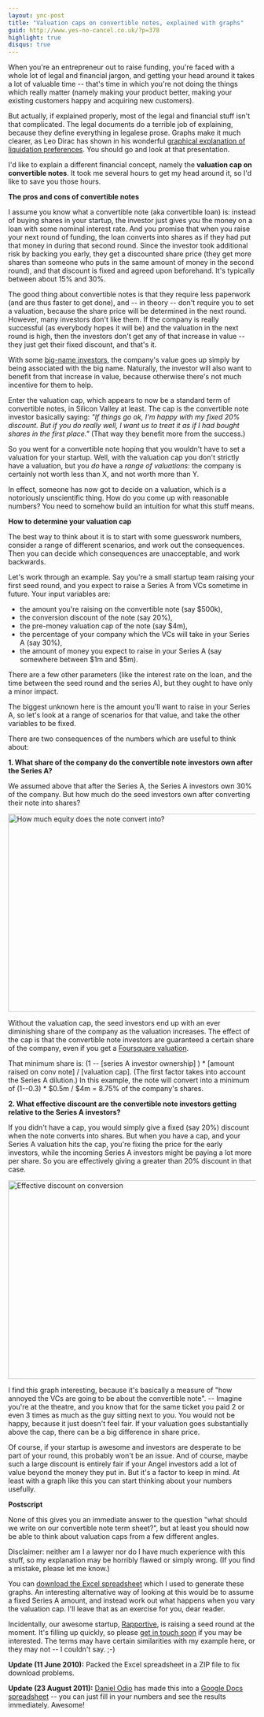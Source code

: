 ```yaml
---
layout: ync-post
title: "Valuation caps on convertible notes, explained with graphs"
guid: http://www.yes-no-cancel.co.uk/?p=378
highlight: true
disqus: true
---
```


When you're an entrepreneur out to raise funding, you're faced with a whole lot of legal and
financial jargon, and getting your head around it takes a lot of valuable time -- that's time in
which you're not doing the things which really matter (namely making your product better, making
your existing customers happy and acquiring new customers).

But actually, if explained properly,
most of the legal and financial stuff isn't that complicated. The legal documents do a terrible job
of explaining, because they define everything in legalese prose. Graphs make it much clearer, as Leo
Dirac has shown in his wonderful
[graphical explanation of liquidation preferences](http://www.slideshare.net/leodirac/5minute-primer-on-vc-term-sheets).
You should go and look at that presentation.

I'd like to explain a different financial concept, namely the
**valuation cap on convertible notes**. It took me several hours to get my head around it, so I'd
like to save you those hours.


**The pros and cons of convertible notes**

I assume you know what a
convertible note (aka convertible loan) is: instead of buying shares in your startup, the investor
just gives you the money on a loan with some nominal interest rate. And you promise that when you
raise your next round of funding, the loan converts into shares as if they had put that money in
during that second round. Since the investor took additional risk by backing you early, they get a
discounted share price (they get more shares than someone who puts in the same amount of money in
the second round), and that discount is fixed and agreed upon beforehand. It's typically between
about 15% and 30%.

The good thing about convertible notes is that they require less paperwork (and
are thus faster to get done), and -- in theory -- don't require you to set a valuation, because the
share price will be determined in the next round. However, many investors don't like them. If the
company is really successful (as everybody hopes it will be) and the valuation in the next round is
high, then the investors don't get any of that increase in value -- they just get their fixed
discount, and that's it.

With some
[big-name investors](http://www.crunchbase.com/person/ron-conway), the company's value goes up
simply by being associated with the big name. Naturally, the investor will also want to benefit from
that increase in value, because otherwise there's not much incentive for them to help.

Enter the valuation cap, which appears to now be a standard term of convertible notes, in Silicon Valley at
least. The cap is the convertible note investor basically saying: *"If things go ok, I'm happy with
my fixed 20% discount. But if you do really well, I want us to treat it as if I had bought shares in
the first place."* (That way they benefit more from the success.)

So you went for a convertible note hoping that you wouldn't have to set a valuation for your startup.
Well, with the valuation cap you don't strictly have a valuation, but you *do* have a *range of valuations*:
the company is certainly not worth less than X, and not worth more than Y.

In effect, someone has now got to
decide on a valuation, which is a notoriously unscientific thing. How do you come up with reasonable
numbers? You need to somehow build an intuition for what this stuff means.


**How to determine your valuation cap**

The best way to think about it is to start with some guesswork numbers, consider a
range of different scenarios, and work out the consequences. Then you can decide which consequences
are unacceptable, and work backwards.

Let's work through an example. Say you're a small startup
team raising your first seed round, and you expect to raise a Series A from VCs sometime in future.
Your input variables are:

* the amount you're raising on the convertible note (say $500k),
* the conversion discount of the note (say 20%),
* the pre-money valuation cap of the note (say $4m),
* the percentage of your company which the VCs will take in your Series A (say 30%),
* the amount of money you expect to raise in your Series A (say somewhere between $1m and $5m).

There are a few other parameters (like the interest rate on the loan, and the
time between the seed round and the series A), but they ought to have only a minor impact.

The biggest unknown here is the amount you'll want to raise in your Series A, so let's look at a
range of scenarios for that value, and take the other variables to be fixed.

There are two consequences of the numbers which are useful to think about:


**1. What share of the company do the convertible note investors own after the Series A?**

We assumed above that after the Series A, the Series A investors own 30% of the company.
But how much do the seed investors own after converting their note into shares?

<img src="/2010/05/Valuation-Cap-demo-1.png" alt="How much equity does the note convert into?"
    width="550" height="402" class="aligncenter size-full wp-image-379" />

Without the valuation cap, the seed investors end up with an ever diminishing share of the company as the
valuation increases. The effect of the cap is that the convertible note investors are guaranteed a
certain share of the company, even if you get a
[Foursquare valuation](http://techcrunch.com/2010/03/25/four-vc-firms-battle-for-foursquare-valuation-goes-stratospheric/).

That minimum share is:
(1 -- \[series A investor ownership\] ) * \[amount raised on conv note\] / \[valuation cap\].
(The first factor takes into account the Series A dilution.) In this example, the
note will convert into a minimum of (1--0.3) * $0.5m / $4m = 8.75% of the company's shares.


**2. What effective discount are the convertible note investors getting relative to the Series A investors?**

If you didn't have a cap, you would simply give a fixed (say 20%) discount when the
note converts into shares. But when you have a cap, and your Series A valuation hits the cap, you're
fixing the price for the early investors, while the incoming Series A investors might be paying a
lot more per share. So you are effectively giving a greater than 20% discount in that case.

<img src="/2010/05/Valuation-Cap-demo-2.png" alt="Effective discount on conversion"
    width="550" height="403" class="aligncenter size-full wp-image-380" />

I find this graph interesting, because it's basically a measure of "how annoyed the VCs are going to be about
the convertible note". -- Imagine you're at the theatre, and you know that for the same ticket you
paid 2 or even 3 times as much as the guy sitting next to you. You would not be happy, because it
just doesn't feel fair. If your valuation goes substantially above the cap, there can be a big
difference in share price.

Of course, if your startup is awesome and investors are desperate to be
part of your round, this probably won't be an issue. And of course, maybe such a large discount is
entirely fair if your Angel investors add a lot of value beyond the money they put in. But it's a
factor to keep in mind. At least with a graph like this you can start thinking about your numbers
usefully.


**Postscript**

None of this gives you an immediate answer to the question "what should
we write on our convertible note term sheet?", but at least you should now be able to think about
valuation caps from a few different angles.

Disclaimer: neither am I a lawyer nor do I have much
experience with this stuff, so my explanation may be horribly flawed or simply wrong. (If you find a
mistake, please let me know.)

You can [download the Excel spreadsheet](/2010/05/Valuation-Cap-demo-for-blog.xlsx.zip)
which I used to generate these graphs. An interesting alternative way of looking at this would be to
assume a fixed Series A amount, and instead work out what happens when you vary the valuation cap.
I'll leave that as an exercise for you, dear reader.

Incidentally, our awesome startup,
[Rapportive](http://rapportive.com), is raising a seed round at the moment. It's filling up quickly,
so please
[get in touch soon](mailto:martin@rapportive.com) if you may be interested. The terms may have
certain similarities with my example here, or they may not -- I couldn't say. ;-)

**Update (11 June 2010):** Packed the Excel spreadsheet in a ZIP file to fix download problems.

**Update (23 August 2011):** [Daniel Odio](http://www.danielodio.com/) has made this into a
[Google Docs spreadsheet](http://go.DanielOdio.com/convertible-note) -- you can just fill in
your numbers and see the results immediately. Awesome!
